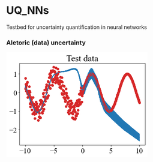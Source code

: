 # UQ_NNs
Testbed for uncertainty quantification in neural networks

### Aletoric (data) uncertainty
![Aletoric (data) uncertainty](./noise_only.png)
